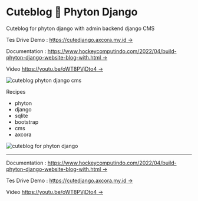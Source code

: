 # Cuteblog 🥳 Phyton Django

Cuteblog for phyton django with admin backend django CMS

Tes Drive Demo : [https://cutedjango.axcora.my.id →](https://cutedjango.axcora.my.id/)

Documentation : [https://www.hockeycomputindo.com/2022/04/build-phyton-django-website-blog-with.html →](https://www.hockeycomputindo.com/2022/04/build-phyton-django-website-blog-with.html)

Video [https://youtu.be/oWT8PVjDto4 →](https://youtu.be/oWT8PVjDto4)

![cuteblog phyton django cms](https://blogger.googleusercontent.com/img/b/R29vZ2xl/AVvXsEiIrTR2jZI-A2MFL5vxose0I3SXvW6HhG_s9TsaWxdJquhwYuOBxA5yPSDsMY5e-vW1-FeQcp9Yvczi-jMTg5KBzaX1JgTZ-huhV6vQ1nlwjFGzUa5XVwOu2zTfV4LHCpH9iOGjDfwT7vyy_u10Umbkku5Ml6oiNdgaPP6JLnn1_K9-fIThrqEb8Ook0A/s1920/django%20phyton%20cms%20cuteblog%20free%20download%20source%20code%20template%20gratis%20tema.jpg)

Recipes
+ phyton
+ django
+ sqlite
+ bootstrap
+ cms
+ axcora

![cuteblog for phyton django](https://blogger.googleusercontent.com/img/b/R29vZ2xl/AVvXsEjaXv8CUOo3bauK2GSNScYLddVLO0QIJhkB_FAyUDWluKP8q-TbkWGwP_ORZB0vaKA90aepaqtOGxyU5adWgxDFBa9VuKqRiYCPOIZXcoG6M_tfMQOzNPktrUMqyu-CK3t1LCYRLH59g1RVU0u2OAcAh6J9hYxpxigeGfUGSMG_Ju870FrtvI9ECTN-6g/s2458/django%20phyton%20cms%20cuteblog%20free%20download%20source%20code%20template%20gratis%20tema%20(1).png)

------------------------


Documentation : [https://www.hockeycomputindo.com/2022/04/build-phyton-django-website-blog-with.html →](https://www.hockeycomputindo.com/2022/04/build-phyton-django-website-blog-with.html)

Tes Drive Demo : [https://cutedjango.axcora.my.id →](https://cutedjango.axcora.my.id/)

Video [https://youtu.be/oWT8PVjDto4 →](https://youtu.be/oWT8PVjDto4)
